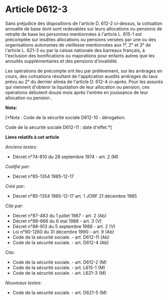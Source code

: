 # Article D612-3

Sans préjudice des dispositions de l'article D. 612-2 ci-dessus, la cotisation annuelle de base dont sont redevables sur
leurs allocations ou pensions de retraite de base les personnes mentionnées à l'article L. 615-1 est précomptée sur lesdites
allocations ou pensions versées par une ou des organisations autonomes de vieillesse mentionnées aux 1°, 2° et 3° de
l'article L. 621-3 ou par la caisse nationale des barreaux français, à l'exclusion des bonifications ou majorations pour
enfants autres que les annuités supplémentaires et des pensions d'invalidité. 

Les opérations de précompte ont lieu par prélèvement, sur les arrérages en cours, des cotisations résultant de l'application
auxdits arrérages du taux prévu au 2° du dernier alinéa de l'article D. 612-4 ci-après. Pour les assurés qui viennent
d'obtenir la liquidation de leur allocation ou pension, ces opérations débutent douze mois après l'entrée en jouissance de
leur allocation ou pension     .

**Nota:**

[*Nota : Code de la sécurité sociale D612-10 : dérogation.

Code de la sécurité sociale D612-11 : date d'effet.*]

**Liens relatifs à cet article**

_Anciens textes_:

  - Décret n°74-810 du 28 septembre 1974 - art. 2 (M)

_Codifié par_:

  - Décret n°85-1354 1985-12-17

_Créé par_:

  - Décret n°85-1354 1985-12-17 art. 1 JORF 21 décembre 1985

_Cité par_:

  - Décret n°87-483 du 1 juillet 1987 - art. 2 (Ab)
  - Décret n°88-666 du 6 mai 1988 - art. 3 (V)
  - Décret n°88-913 du 5 septembre 1988 - art. 2 (V)
  - Loi n°90-1260 du 31 décembre 1990 - art. 9 (Ab)
  - Code de la sécurité sociale. - art. D612-11 (Ab)
  - Code de la sécurité sociale. - art. D612-4 (Ab)

_Cite_:

  - Code de la sécurité sociale. - art. D612-2 (M)
  - Code de la sécurité sociale. - art. L615-1 (M)
  - Code de la sécurité sociale. - art. L621-3 (M)

_Nouveaux textes_:

  - Code de la sécurité sociale. - art. D621-5 (M)
